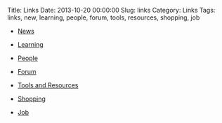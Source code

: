 Title: Links
Date: 2013-10-20 00:00:00
Slug: links
Category: Links
Tags: links, new, learning, people, forum, tools, resources, shopping, job

- [News](www.legendu.net/miscellanea/news/)

- [Learning](www.legendu.net/miscellanea/learning/) 

- [People](www.legendu.net/miscellanea/people/) 

- [Forum](www.legendu.net/miscellanea/forum/) 

- [Tools and Resources](www.legendu.net/miscellanea/tools/) 

- [Shopping](www.legendu.net/miscellanea/shopping/) 

- [Job](www.legendu.net/miscellanea/job/) 

